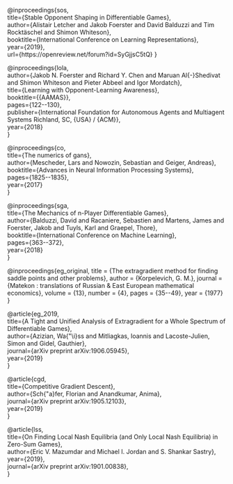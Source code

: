 @inproceedings{sos,  
  title={Stable Opponent Shaping in Differentiable Games},  
  author={Alistair Letcher and Jakob Foerster and David Balduzzi and Tim Rocktäschel and Shimon Whiteson},  
  booktitle={International Conference on Learning Representations},  
  year={2019},  
  url={https://<span>openreview.net</span>/forum?id=SyGjjsC5tQ}
}

@inproceedings{lola,  
  author={Jakob N. Foerster and Richard Y. Chen and Maruan Al{-}Shedivat and Shimon Whiteson and Pieter Abbeel and Igor Mordatch},  
  title={Learning with Opponent-Learning Awareness},  
  booktitle={{AAMAS}},  
  pages={122--130},  
  publisher={International Foundation for Autonomous Agents and Multiagent Systems Richland, SC, {USA} / {ACM}},  
  year={2018}  
}

@inproceedings{co,  
  title={The numerics of gans},  
  author={Mescheder, Lars and Nowozin, Sebastian and Geiger, Andreas},  
  booktitle={Advances in Neural Information Processing Systems},  
  pages={1825--1835},  
  year={2017}  
}

@inproceedings{sga,  
  title={The Mechanics of n-Player Differentiable Games},  
  author={Balduzzi, David and Racaniere, Sebastien and Martens, James and Foerster, Jakob and Tuyls, Karl and Graepel, Thore},  
  booktitle={International Conference on Machine Learning},  
  pages={363--372},  
  year={2018}  
}

@inproceedings{eg_original, 
  title = {The extragradient method for finding saddle points and other problems},
  author = {Korpelevich, G. M.},
  journal = {Matekon : translations of Russian & East European mathematical economics},
  volume = {13},
  number = {4},
  pages = {35--49},
  year = {1977}
}

@article{eg_2019,  
  title={A Tight and Unified Analysis of Extragradient for a Whole Spectrum of Differentiable Games},  
  author={Azizian, Wa{\"\i}ss and Mitliagkas, Ioannis and Lacoste-Julien, Simon and Gidel, Gauthier},  
  journal={arXiv preprint arXiv:1906.05945},  
  year={2019}  
}

@article{cgd,  
  title={Competitive Gradient Descent},  
  author={Sch{\"a}fer, Florian and Anandkumar, Anima},    
  journal={arXiv preprint arXiv:1905.12103},  
  year={2019}  
}

@article{lss,  
    title={On Finding Local Nash Equilibria (and Only Local Nash Equilibria) in Zero-Sum Games},  
    author={Eric V. Mazumdar and Michael I. Jordan and S. Shankar Sastry},  
    year={2019},  
    journal={arXiv preprint arXiv:1901.00838},  
}
